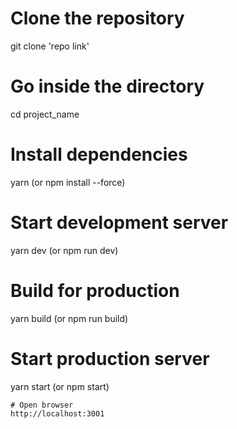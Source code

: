 
# Clone the repository
git clone 'repo link'

# Go inside the directory
cd project_name

# Install dependencies
yarn (or npm install --force)

# Start development server
yarn dev (or npm run dev)

# Build for production
yarn build (or npm run build)

# Start production server
yarn start (or npm start)
```
# Open browser
http://localhost:3001
